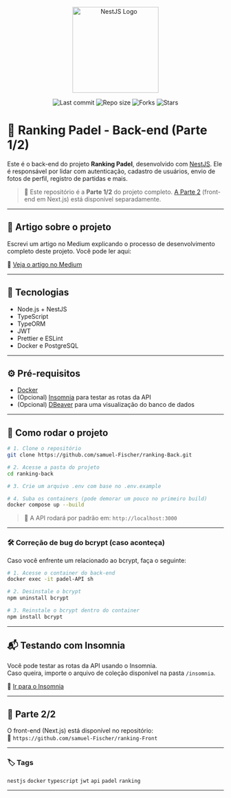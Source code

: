 <p align="center">
  <img src="https://nestjs.com/img/logo-small.svg" width="200" alt="NestJS Logo" />
</p>

<p align="center">
  <img src="https://img.shields.io/github/last-commit/samuel-Fischer/ranking-back" alt="Last commit">
  <img src="https://img.shields.io/github/repo-size/samuel-Fischer/ranking-back" alt="Repo size">
  <img src="https://img.shields.io/github/forks/samuel-Fischer/ranking-back?style=social" alt="Forks">
  <img src="https://img.shields.io/github/stars/samuel-Fischer/ranking-back?style=social" alt="Stars">
</p>

# 🎾 Ranking Padel - Back-end (Parte 1/2)

Este é o back-end do projeto **Ranking Padel**, desenvolvido com [NestJS](https://nestjs.com/). Ele é responsável por lidar com autenticação, cadastro de usuários, envio de fotos de perfil, registro de partidas e mais.

> 🔗 Este repositório é a **Parte 1/2** do projeto completo. [A Parte 2](https://github.com/samuel-Fischer/ranking-Front) (front-end em Next.js) está disponível separadamente.

---

## 📝 Artigo sobre o projeto

Escrevi um artigo no Medium explicando o processo de desenvolvimento completo deste projeto. Você pode ler aqui:

🔗 [Veja o artigo no Medium](https://medium.com/@samuelsenacrs/ranking-padel-sistema-de-gerenciamento-de-ranking-41a1c22e0bbd)

---

## 🚀 Tecnologias

- Node.js + NestJS
- TypeScript
- TypeORM
- JWT
- Prettier e ESLint
- Docker e PostgreSQL

---

## ⚙️ Pré-requisitos

- [Docker](https://www.docker.com/)
- (Opcional) [Insomnia](https://insomnia.rest/download) para testar as rotas da API
- (Opcional) [DBeaver](https://dbeaver.io/download/) para uma visualização do banco de dados

---

## 🧪 Como rodar o projeto

```bash
# 1. Clone o repositório
git clone https://github.com/samuel-Fischer/ranking-Back.git

# 2. Acesse a pasta do projeto
cd ranking-back

# 3. Crie um arquivo .env com base no .env.example

# 4. Suba os containers (pode demorar um pouco no primeiro build)
docker compose up --build
```

> 📌 A API rodará por padrão em: `http://localhost:3000`

---

### 🛠 Correção de bug do bcrypt (caso aconteça)

Caso você enfrente um relacionado ao bcrypt, faça o seguinte:

```bash
# 1. Acesse o container do back-end
docker exec -it padel-API sh

# 2. Desinstale o bcrypt
npm uninstall bcrypt

# 3. Reinstale o bcrypt dentro do container
npm install bcrypt
```

---

## 📬 Testando com Insomnia

Você pode testar as rotas da API usando o Insomnia.  
Caso queira, importe o arquivo de coleção disponível na pasta `/insomnia`.

🔗 [Ir para o Insomnia](https://raw.githubusercontent.com/samuel-Fischer/ranking-back/main/insomnia/Insomnia_2025-05-19.json)

---

## 📎 Parte 2/2

O front-end (Next.js) está disponível no repositório:  
🔗 `https://github.com/samuel-Fischer/ranking-Front`

---

### 🏷️ Tags

`nestjs` `docker` `typescript` `jwt` `api` `padel` `ranking`

---
